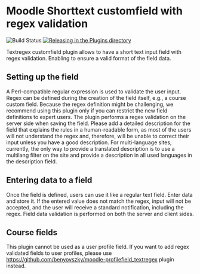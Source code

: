 # Moodle Shorttext customfield with regex validation
![Build Status](https://github.com/benyovszky/moodle-customfield_textregex/actions/workflows/gha.yml/badge.svg?branch=main) [![Releasing in the Plugins directory](https://github.com/benyovszky/moodle-customfield_textregex/actions/workflows/moodle-release.yml/badge.svg)](https://github.com/benyovszky/moodle-customfield_textregex/actions/workflows/moodle-release.yml)

Textregex customfield plugin allows to have a short text input field with regex validation. Enabling to ensure a valid format of the field data.

## Setting up the field
A Perl-compatible regular expression is used to validate the user input. Regex can be defined during the creation of the field itself, e.g., a course custom field. Because the regex definition might be challenging, we recommend using this plugin only if you can restrict the new field definitions to expert users. The plugin performs a regex validation on the server side when saving the field. Please add a detailed description for the field that explains the rules in a human-readable form, as most of the users will not understand the regex and, therefore, will be unable to correct their input unless you have a good description. For multi-language sites, currently, the only way to provide a translated description is to use a multilang filter on the site and provide a description in all used languages in the description field.

## Entering data to a field
Once the field is defined, users can use it like a regular text field. Enter data and store it. If the entered value does not match the regex, input will not be accepted, and the user will receive a standard notification, including the regex. Field data validation is performed on both the server and client sides.

## Course fields
This plugin cannot be used as a user profile field.
If you want to add regex validated fields to user profiles, please use https://github.com/benyovszky/moodle-profilefield_textregex plugin instead.
